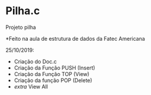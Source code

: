 # Pilha.c
Projeto pilha


*Feito na aula de estrutura de dados da Fatec Americana

25/10/2019:<br>
 - Criação do Doc.c
 - Criação da Função PUSH (Insert)
 - Criação da Função TOP  (View)
 - Criação da função POP  (Delete)
 - *extra* View All
